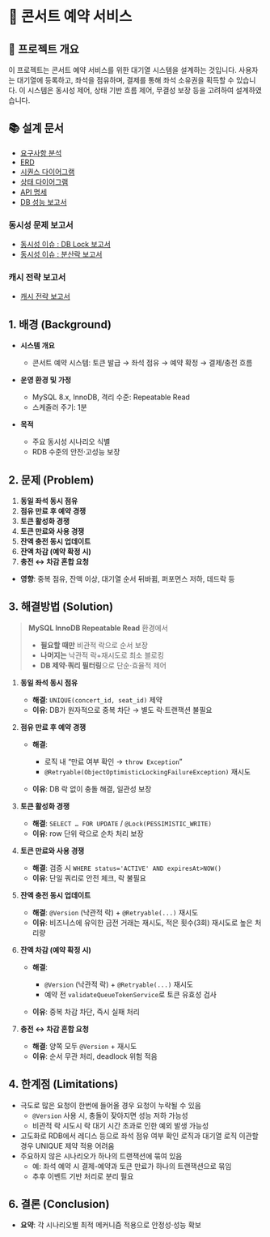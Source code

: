 # 🎤 콘서트 예약 서비스

## 📝 프로젝트 개요

이 프로젝트는 콘서트 예약 서비스를 위한 대기열 시스템을 설계하는 것입니다.
사용자는 대기열에 등록하고, 좌석을 점유하며, 결제를 통해 좌석 소유권을 획득할 수 있습니다.
이 시스템은 동시성 제어, 상태 기반 흐름 제어, 무결성 보장 등을 고려하여 설계하였습니다.

## 📚 설계 문서
- [요구사항 분석](1_requirements.md)
- [ERD](2_erd.md)
- [시퀀스 다이어그램](3_sequence_diagram.md)
- [상태 다이어그램](4_state_diagram.md)
- [API 명세](https://joyseohee.github.io/hhplus-concert-server)
- [DB 성능 보고서](5_db_report.md)
### 동시성 문제 보고서
- [동시성 이슈 : DB Lock 보고서](6_db_race_condition_report.md)
- [동시성 이슈 : 분산락 보고서](7_redis_distributed_lock_report.md)
### 캐시 전략 보고서
- [캐시 전략 보고서](8_redis_cash_report.md)


## 1. 배경 (Background)

* **시스템 개요**

    * 콘서트 예약 시스템: 토큰 발급 → 좌석 점유 → 예약 확정 → 결제/충전 흐름
* **운영 환경 및 가정**

    * MySQL 8.x, InnoDB, 격리 수준: Repeatable Read
    * 스케줄러 주기: 1분
* **목적**

    * 주요 동시성 시나리오 식별
    * RDB 수준의 안전·고성능 보장

## 2. 문제 (Problem)

1. **동일 좌석 동시 점유**
2. **점유 만료 후 예약 경쟁**
3. **토큰 활성화 경쟁**
4. **토큰 만료와 사용 경쟁**
5. **잔액 충전 동시 업데이트**
6. **잔액 차감 (예약 확정 시)**
7. **충전 ↔ 차감 혼합 요청**

* **영향**: 중복 점유, 잔액 이상, 대기열 순서 뒤바뀜, 퍼포먼스 저하, 데드락 등

## 3. 해결방법 (Solution)

> **MySQL InnoDB Repeatable Read** 환경에서
>
> * **필요할 때만** 비관적 락으로 순서 보장
> * **나머지는** 낙관적 락+재시도로 최소 블로킹
> * **DB 제약·쿼리 필터링**으로 단순·효율적 제어

1. **동일 좌석 동시 점유**

    * **해결**: `UNIQUE(concert_id, seat_id)` 제약
    * **이유**: DB가 원자적으로 중복 차단 → 별도 락·트랜잭션 불필요

2. **점유 만료 후 예약 경쟁**

    * **해결**:

        * 로직 내 “만료 여부 확인 → `throw Exception`”
        * `@Retryable(ObjectOptimisticLockingFailureException)` 재시도
    * **이유**: DB 락 없이 충돌 해결, 일관성 보장

3. **토큰 활성화 경쟁**

    * **해결**: `SELECT … FOR UPDATE` / `@Lock(PESSIMISTIC_WRITE)`
    * **이유**: row 단위 락으로 순차 처리 보장

4. **토큰 만료와 사용 경쟁**

    * **해결**: 검증 시 `WHERE status='ACTIVE' AND expiresAt>NOW()`
    * **이유**: 단일 쿼리로 안전 체크, 락 불필요

5. **잔액 충전 동시 업데이트**

    * **해결**: `@Version` (낙관적 락) + `@Retryable(...)` 재시도
    * **이유**: 비즈니스에 유익한 금전 거래는 재시도, 적은 횟수(3회) 재시도로 높은 처리량

6. **잔액 차감 (예약 확정 시)**

    * **해결**:

        * `@Version` (낙관적 락) + `@Retryable(...)` 재시도
        * 예약 전 `validateQueueTokenService`로 토큰 유효성 검사
    * **이유**: 중복 차감 차단, 즉시 실패 처리

7. **충전 ↔ 차감 혼합 요청**

    * **해결**: 양쪽 모두 `@Version` + 재시도
    * **이유**: 순서 무관 처리, deadlock 위험 적음

## 4. 한계점 (Limitations)

* 극도로 많은 요청이 한번에 들어올 경우 요청이 누락될 수 있음
  * `@Version` 사용 시, 충돌이 잦아지면 성능 저하 가능성
  * 비관적 락 시도시 락 대기 시간 초과로 인한 예외 발생 가능성
* 고도화로 RDB에서 레디스 등으로 좌석 점유 여부 확인 로직과 대기열 로직 이관할 경우 UNIQUE 제약 적용 어려움
* 주요하지 않은 시나리오가 하나의 트랜잭션에 묶여 있음
  * 예: 좌석 예약 시 결제-예약과 토큰 만료가 하나의 트랜잭션으로 묶임
  * 추후 이벤트 기반 처리로 분리 필요

## 6. 결론 (Conclusion)

* **요약**: 각 시나리오별 최적 메커니즘 적용으로 안정성·성능 확보
